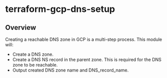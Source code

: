# terraform-gcp-dns-setup

## Overview
Creating a reachable DNS zone in GCP is a multi-step process. This module will:
- Create a DNS zone.
- Create a DNS NS record in the parent zone. This is required for the DNS zone to be reachable.
- Output created DNS zone name and DNS_record_name.